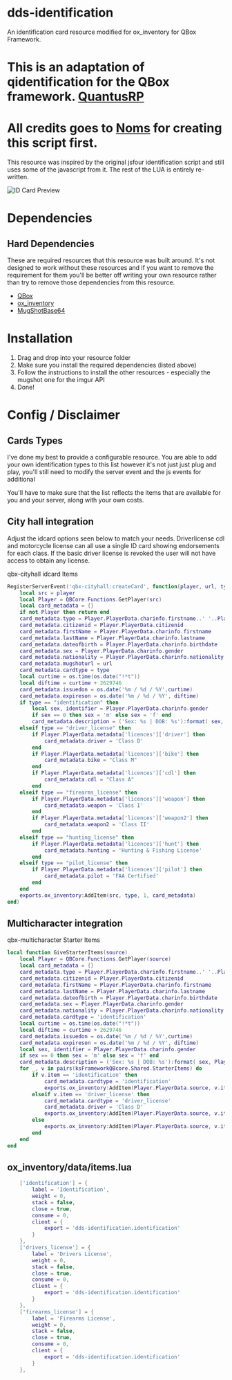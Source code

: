 # dds-identification
An identification card resource modified for ox_inventory for QBox Framework.

# This is an adaptation of qidentification for the QBox framework. [QuantusRP](https://github.com/QuantusRP/qidentification)
# All credits goes to [Noms](https://github.com/OfficialNoms) for creating this script first.

This resource was inspired by the original jsfour identification script and still uses some of the javascript from it. The rest of the LUA is entirely re-written.

![ID Card Preview](https://i.imgur.com/PxVi8jK.png)

# Dependencies
## Hard Dependencies
These are required resources that this resource was built around. It's not designed to work without these resources and if you want to remove the requirement for them you'll be better off writing your own resource rather than try to remove those dependencies from this resource. 
* [QBox](https://github.com/Qbox-project)
* [ox_inventory](https://github.com/overextended/ox_inventory)
* [MugShotBase64](https://github.com/BaziForYou/MugShotBase64)

# Installation
1. Drag and drop into your resource folder
2. Make sure you install the required dependencies (listed above)
3. Follow the instructions to install the other resources - especially the mugshot one for the imgur API
4. Done!


# Config / Disclaimer
## Cards Types 
I've done my best to provide a configurable resource. You are able to add your own identification types to this list however it's not just just plug and play, you'll still need to modify the server event and the js events for additional 

You'll have to make sure that the list reflects the items that are available for you and your server, along with your own costs.

## City hall integration
Adjust the idcard options seen below to match your needs.  Driverlicense cdl and motorcycle license can all use a single ID card showing endorsements for each class.  If the basic driver license is revoked the user will not have access to obtain any license.

qbx-cityhall idcard Items 
```lua
RegisterServerEvent('qbx-cityhall:createCard', function(player, url, type)
	local src = player
	local Player = QBCore.Functions.GetPlayer(src)
	local card_metadata = {}
	if not Player then return end
	card_metadata.type = Player.PlayerData.charinfo.firstname..' '..Player.PlayerData.charinfo.lastname
	card_metadata.citizenid = Player.PlayerData.citizenid
	card_metadata.firstName = Player.PlayerData.charinfo.firstname
	card_metadata.lastName = Player.PlayerData.charinfo.lastname
	card_metadata.dateofbirth = Player.PlayerData.charinfo.birthdate
	card_metadata.sex = Player.PlayerData.charinfo.gender
	card_metadata.nationality = Player.PlayerData.charinfo.nationality
	card_metadata.mugshoturl = url
	card_metadata.cardtype = type
	local curtime = os.time(os.date("!*t"))
	local diftime = curtime + 2629746
	card_metadata.issuedon = os.date('%m / %d / %Y',curtime)
	card_metadata.expireson = os.date('%m / %d / %Y', diftime)
	if type == "identification" then
		local sex, identifier = Player.PlayerData.charinfo.gender
		if sex == 0 then sex = 'm' else sex = 'f' end
		card_metadata.description = ('Sex: %s | DOB: %s'):format( sex, Player.PlayerData.charinfo.birthdate )
	elseif type == "driver_license" then
		if Player.PlayerData.metadata['licences']['driver'] then
			card_metadata.driver = 'Class D'
		end
		if Player.PlayerData.metadata['licences']['bike'] then
			card_metadata.bike = "Class M"
		end
		if Player.PlayerData.metadata['licences']['cdl'] then
			card_metadata.cdl = "Class A"
		end
	elseif type == "firearms_license" then
		if Player.PlayerData.metadata['licences']['weapon'] then
			card_metadata.weapon = 'Class I'
		end
		if Player.PlayerData.metadata['licences']['weapon2'] then
			card_metadata.weapon2 = 'Class II'
		end
	elseif type == "hunting_license" then
		if Player.PlayerData.metadata['licences']['hunt'] then
			card_metadata.hunting = 'Hunting & Fishing License'
		end
    elseif type == "pilot_license" then
		if Player.PlayerData.metadata['licences']['pilot'] then
			card_metadata.pilot = 'FAA Certified'
		end
	end
	exports.ox_inventory:AddItem(src, type, 1, card_metadata)
end)
```

## Multicharacter integration
qbx-multicharacter Starter Items 
```lua
local function GiveStarterItems(source)
    local Player = QBCore.Functions.GetPlayer(source)
    local card_metadata = {}
    card_metadata.type = Player.PlayerData.charinfo.firstname..' '..Player.PlayerData.charinfo.lastname
    card_metadata.citizenid = Player.PlayerData.citizenid
    card_metadata.firstName = Player.PlayerData.charinfo.firstname
    card_metadata.lastName = Player.PlayerData.charinfo.lastname
    card_metadata.dateofbirth = Player.PlayerData.charinfo.birthdate
    card_metadata.sex = Player.PlayerData.charinfo.gender
    card_metadata.nationality = Player.PlayerData.charinfo.nationality
    card_metadata.cardtype = 'identification'
    local curtime = os.time(os.date("!*t"))
    local diftime = curtime + 2629746
    card_metadata.issuedon = os.date('%m / %d / %Y',curtime)
    card_metadata.expireson = os.date('%m / %d / %Y', diftime)
    local sex, identifier = Player.PlayerData.charinfo.gender
    if sex == 0 then sex = 'm' else sex = 'f' end
    card_metadata.description = ('Sex: %s | DOB: %s'):format( sex, Player.PlayerData.charinfo.birthdate )
    for _, v in pairs(ksFrameworkQBcore.Shared.StarterItems) do
        if v.item == 'identification' then
            card_metadata.cardtype = 'identification'
            exports.ox_inventory:AddItem(Player.PlayerData.source, v.item, v.amount, card_metadata, nil, false)
        elseif v.item == 'driver_license' then
            card_metadata.cardtype = 'driver_license'
            card_metadata.driver = 'Class D'
            exports.ox_inventory:AddItem(Player.PlayerData.source, v.item, v.amount, card_metadata, nil, false)
        else
            exports.ox_inventory:AddItem(Player.PlayerData.source, v.item, v.amount, nil, nil, false)
        end
    end
end
```
## ox_inventory/data/items.lua
```lua
	['identification'] = {
		label = 'Identification',
		weight = 0,
		stack = false,
		close = true,
		consume = 0,
		client = {
			export = 'dds-identification.identification'
		}
	},
	['drivers_license'] = {
		label = 'Drivers License',
		weight = 0,
		stack = false,
		close = true,
		consume = 0,
		client = {
			export = 'dds-identification.identification'
		}
	},
	['firearms_license'] = {
		label = 'Firearms License',
		weight = 0,
		stack = false,
		close = true,
		consume = 0,
		client = {
			export = 'dds-identification.identification'
		}
	},
```
